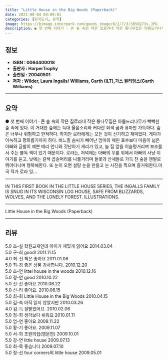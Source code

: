 ```yaml
---
title: "Little House in the Big Woods (Paperback)"
date: 2021-08-04 04:09:01
categories: [외국도서, 문학]
image: https://bimage.interpark.com/goods_image/0/2/7/3/3850273s.JPG
description: ● 첫 번째 이야기 · 큰 숲 속의 작은 집로라네 작은 통나무집은 아름드리나무가 빽빽한 숲 속에 있다. 이 거대한 숲에는 늑대 울음소리와 커다란 회색 곰과 퓨마만 가득하다. 숲은 너무나 위험하고 한적하다. 하지만 로라에게는 모든 것이 신기하고 재미있다. 게다가 아늑하고 평화롭기까지 하
---
```


## **정보**

- **ISBN : 0064400018**
- **출판사 : HarperTrophy**
- **출판일 : 20040501**
- **저자 : Wilder, Laura Ingalls/ Williams, Garth (ILT),가스 윌리암스(Garth Williams)**

------



## **요약**

●  첫 번째 이야기 · 큰 숲 속의 작은 집로라네 작은 통나무집은 아름드리나무가 빽빽한 숲 속에 있다. 이 거대한 숲에는 늑대 울음소리와 커다란 회색 곰과 퓨마만 가득하다. 숲은 너무나 위험하고 한적하다. 하지만 로라에게는 모든 것이 신기하고 재미있다. 게다가 아늑하고 평화롭기까지 하다. 바느질 솜씨가 빼어난 엄마와 페핀 호수보다 마음이 넓은 아빠와 금발이 예쁜 메리 언니와 갓난아기 캐리가 있고, 늘 집 앞을 어슬렁거리며 보초를 서 주는 불독 잭이 있기 때문이다. 로라는, 저녁에는 아빠의 무릎 위에서 아빠의 사냥 이야기를 듣고, 낮에는 갈색 곱슬머리를 나풀거리며 들꽃과 산새들로 가득 찬 숲을 맨발로 뛰어다니며 행복해한다. 또 눈이 오면 설탕 눈을 만들고 눈 사진을 찍으며 즐거워한다.미국 작가 로라 잉...

------

IN THIS FIRST BOOK IN THE LITTLE HOUSE SERIES, THE INGALLS FAMILY IS SNUG IN ITS WISCONSIN LOG HOUSE, SAFE FROM BLIZZARDS, WOLVES, AND THE LONELY FOREST. ILLUSTRATIONS.

------


Little House in the Big Woods (Paperback) 

------


## **리뷰** 

5.0 조-실 학원교재인데 아이가 재밌게 읽어요 2014.03.04 <br/>5.0 구-희 good! 2011.11.15 <br/>4.0 최-진 책은 좋아요 2011.01.08 <br/>5.0 최-경 좋은 상품 감사합니다. 2010.12.20 <br/>5.0 조-연 littel house in the woods 2010.12.16 <br/>5.0 정-연 good 2010.10.22 <br/>5.0 신-진 좋아요 2010.06.22 <br/>5.0 신-리 좋아요. 2010.06.15 <br/>5.0 최-희 Little House in the Big Woods  2010.04.15 <br/>5.0 김-숙 아직 읽지 않았지만 2010.03.26 <br/>4.0 김-득 잘받았어요. 2010.02.06 <br/>5.0 정-희 생각보다 쉬워요 2010.01.11 <br/>5.0 엄-연 좋아요 2009.11.22 <br/>5.0 황-기 좋아요. 2009.11.07 <br/>5.0 서-희 초원의집(영문판) 2009.10.01 <br/>5.0 강-연 little house 2009.07.13 <br/>5.0 최-묵 좋습니다 2009.07.10 <br/>5.0 정-선 four corners외 little house 2009.05.01 <br/>
